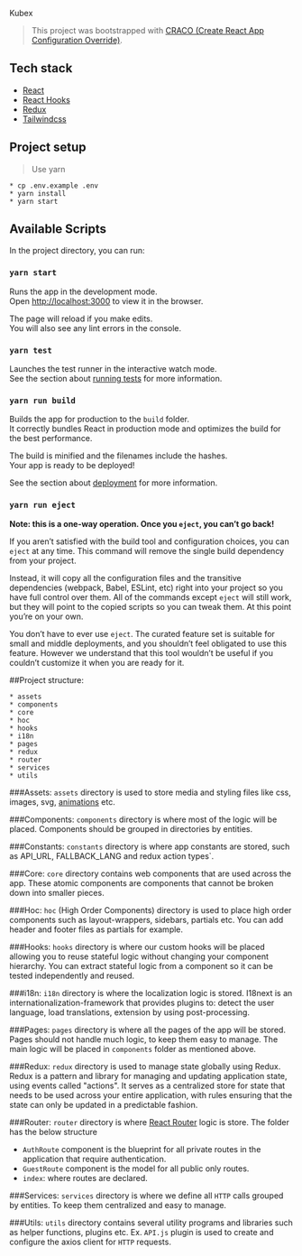 Kubex
> This project was bootstrapped with [CRACO (Create React App Configuration Override)](https://github.com/gsoft-inc/craco#readme).

## Tech stack

- [React](https://reactjs.org/)
- [React Hooks](https://reactjs.org/docs/hooks-intro.html/)
- [Redux](https://redux.js.org/)
- [Tailwindcss](https://tailwindcss.com/)

## Project setup

> Use yarn

```
* cp .env.example .env
* yarn install
* yarn start
```


## Available Scripts

In the project directory, you can run:

### `yarn start`

Runs the app in the development mode.\
Open [http://localhost:3000](http://localhost:3000) to view it in the browser.

The page will reload if you make edits.\
You will also see any lint errors in the console.

### `yarn test`

Launches the test runner in the interactive watch mode.\
See the section about [running tests](https://facebook.github.io/create-react-app/docs/running-tests) for more information.

### `yarn run build`

Builds the app for production to the `build` folder.\
It correctly bundles React in production mode and optimizes the build for the best performance.

The build is minified and the filenames include the hashes.\
Your app is ready to be deployed!

See the section about [deployment](https://facebook.github.io/create-react-app/docs/deployment) for more information.

### `yarn run eject`

**Note: this is a one-way operation. Once you `eject`, you can’t go back!**

If you aren’t satisfied with the build tool and configuration choices, you can `eject` at any time. This command will remove the single build dependency from your project.

Instead, it will copy all the configuration files and the transitive dependencies (webpack, Babel, ESLint, etc) right into your project so you have full control over them. All of the commands except `eject` will still work, but they will point to the copied scripts so you can tweak them. At this point you’re on your own.

You don’t have to ever use `eject`. The curated feature set is suitable for small and middle deployments, and you shouldn’t feel obligated to use this feature. However we understand that this tool wouldn’t be useful if you couldn’t customize it when you are ready for it.

##Project structure:
```
* assets
* components
* core
* hoc
* hooks
* i18n
* pages
* redux
* router
* services
* utils
```

###Assets:
`assets` directory is used to store media and styling files like css, images, svg, [animations](https://lottiefiles.com/) etc.

###Components:
`components` directory is where most of the logic will be placed. Components should be grouped in directories by entities.

###Constants:
`constants` directory is where app constants are stored, such as API_URL, FALLBACK_LANG and redux action types`.

###Core:
`core` directory contains web components that are used across the app. These atomic components are components that cannot be broken down into smaller pieces.

###Hoc:
`hoc` (High Order Components) directory is used to place high order components such as layout-wrappers, sidebars, partials etc. You can add header and footer files as partials for example.

###Hooks:
`hooks` directory is where our custom hooks will be placed allowing you to reuse stateful logic without changing your component hierarchy. You can extract stateful logic from a component so it can be tested independently and reused.

###i18n:
`i18n` directory is where the localization logic is stored. I18next is an internationalization-framework that provides plugins to: detect the user language, load translations, extension by using post-processing.

###Pages:
`pages` directory is where all the pages of the app will be stored. Pages should not handle much logic, to keep them easy to manage. The main logic will be placed in `components` folder as mentioned above.

###Redux:
`redux` directory is used to manage state globally using Redux. Redux is a pattern and library for managing and updating application state, using events called "actions". It serves as a centralized store for state that needs to be used across your entire application, with rules ensuring that the state can only be updated in a predictable fashion.

###Router:
`router` directory is where [React Router](https://reactrouter.com/) logic is store. The folder has the below structure
* `AuthRoute` component is the blueprint for all private routes in the application that require authentication.
* `GuestRoute` component is the model for all public only routes.
* `index`: where routes are declared.

###Services:
`services` directory is where we define all `HTTP` calls grouped by entities. To keep them centralized and easy to manage.


###Utils:
`utils` directory contains several utility programs and libraries such as helper functions, plugins etc.
Ex. `API.js` plugin is used to create and configure the axios client for `HTTP` requests.

